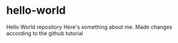 # hello-world
Hello World repository
Here's something about me.
Made changes according to the github tutorial
